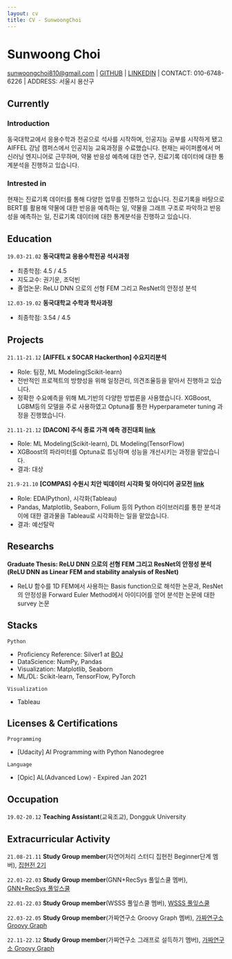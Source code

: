 ```yaml
---
layout: cv
title: CV - SunwoongChoi
---
```

# Sunwoong Choi

<div id="webaddress">
<a href="mailto:sunwoongchoi810@gmail.com">sunwoongchoi810@gmail.com</a>
| <a href="https://github.com/sunwoongc">GITHUB</a>
| <a href="https://www.linkedin.com/in/sunwoongchoi810/">LINKEDIN</a>
| CONTACT: 010-6748-6226
| ADDRESS: 서울시 용산구
</div>


## Currently


### Introduction

동국대학교에서 응용수학과 전공으로 석사를 시작하며, 인공지능 공부를 시작하게 됐고 AIFFEL 강남 캠퍼스에서 인공지능 교육과정을 수료했습니다. 현재는 싸이퍼롬에서 머신러닝 엔지니어로 근무하며, 약물 반응성 예측에 대한 연구, 진료기록 데이터에 대한 통계분석을 진행하고 있습니다.

### Intrested in

현재는 진료기록 데이터를 통해 다양한 업무를 진행하고 있습니다. 진료기록을 바탕으로 BERT를 활용해 약물에 대한 반응을 예측하는 일, 약물을 그래프 구조로 파악하고 반응성을 예측하는 일, 진료기록 데이터에 대한 통계분석을 진행하고 있습니다.


## Education

`19.03-21.02`
__동국대학교 응용수학전공 석사과정__ 
* 최종학점: 4.5 / 4.5
* 지도교수: 권기운, 조덕빈
* 졸업논문: ReLU DNN 으로의 선형 FEM 그리고 ResNet의 안정성 분석

`12.03-19.02`
__동국대학교 수학과 학사과정__ 
* 최종학점: 3.54 / 4.5


## Projects
`21.11-21.12`
__\[AIFFEL x SOCAR Hackerthon\] 수요지리분석__
* Role: 팀장, ML Modeling(Scikit-learn)
* 전반적인 프로젝트의 방향성을 위해 일정관리, 의견조율등을 맡아서 진행하고 있습니다.
* 정확한 수요예측을 위해 ML기반의 다양한 방법론을 사용했습니다. XGBoost, LGBM등의 모델을 주로 사용하였고 Optuna를 통한 Hyperparameter tuning 과정을 진행했습니다.

`21.11-21.12`
__\[DACON\] 주식 종료 가격 예측 경진대회 [link](https://dacon.io/competitions/official/235857/overview/description)__
* Role: ML Modeling(Scikit-learn), DL Modeling(TensorFlow)
* XGBoost의 파라미터를 Optuna로 튜닝하며 성능을 개선시키는 과정을 맡았습니다.
* 결과: 대상

`21.9-21.10`
__\[COMPAS\] 수원시 치안 빅데이터 시각화 및 아이디어 공모전 [link](https://compas.lh.or.kr/subj/past/info?subjNo=SBJ_2109_001)__
* Role: EDA(Python), 시각화(Tableau)
* Pandas, Matplotlib, Seaborn, Folium 등의 Python 라이브러리를 통한 분석과 이에 대한 결과물을 Tableau로 시각화하는 일을 맡았습니다.
* 결과: 예선탈락


## Researchs

__Graduate Thesis: ReLU DNN 으로의 선형 FEM 그리고 ResNet의 안정성 분석(ReLU DNN as Linear FEM and stability analysis of ResNet)__
* ReLU 함수를 1D FEM에서 사용하는 Basis function으로 해석한 논문과, ResNet의 안정성을 Forward Euler Method에서 아이디어를 얻어 분석한 논문에 대한 survey 논문

## Stacks

`Python`
- Proficiency Reference: Silver1 at [BOJ](https://solved.ac/profile/creagravity)
- DataScience: NumPy, Pandas
- Visualization: Matplotlib, Seaborn
- ML/DL: Scikit-learn, TensorFlow, PyTorch

`Visualization`
- Tableau


## Licenses & Certifications

`Programming`
- \[Udacity\] AI Programming with Python Nanodegree

`Language`
- \[Opic\] AL(Advanced Low) - Expired Jan 2021

## Occupation 

`19.02-20.12`
__Teaching Assistant__(교육조교), Dongguk University

## Extracurricular Activity

`21.08-21.11`
__Study Group member__(자연어처리 스터디 집현전 Beginner단계 멤버), [집현전 2기](https://github.com/jiphyeonjeon/season2)

`22.01-22.03`
__Study Group member__(GNN+RecSys 풀잎스쿨 멤버), [GNN+RecSys 풀잎스쿨](https://www.notion.so/modulabs/GNN-based-Recommender-Systems-e828fd8c294543c894f587a39567a260)

`22.01-22.03`
__Study Group member__(WSSS 풀잎스쿨 멤버), [WSSS 풀잎스쿨](https://www.notion.so/modulabs/Weakly-Supervised-Semantic-Segmentation-bc0e542ceda6472681d8583608ba2d2a)

`22.03-22.05`
__Study Group member__(가짜연구소 Groovy Graph 멤버), [가짜연구소 Groovy Graph](https://www.notion.so/chanrankim/Groovy-Graph-1a98bd335501499e894efd5a79efe479)

`22.11-22.12`
__Study Group member__(가짜연구소 그래프로 설득하기 멤버), [가짜연구소 Groovy Graph](https://www.notion.so/chanrankim/Groovy-Graph-1a98bd335501499e894efd5a79efe479)


<!-- ### Footer

Last updated: Jan, 30, 2023 -->


